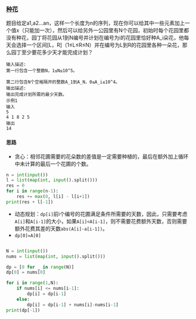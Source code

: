### [种花](<https://www.nowcoder.com/practice/09066b2c010f4218adb1a1db42dbb236?tpId=128&&tqId=33814&rp=1&ru=/ta/exam-meituan&qru=/ta/exam-meituan/question-ranking>)

题目给定a1,a2...an，这样一个长度为n的序列，现在你可以给其中一些元素加上一个值x（只能加一次），然后可以给另外一公园里有N个花园，初始时每个花园里都没有种花，园丁将花园从1到N编号并计划在编号为i的花园里恰好种A_i朵花，他每天会选择一个区间[L，R]（1≤L≤R≤N）并在编号为L到R的花园里各种一朵花，那么园丁至少要花多少天才能完成计划？

```
输入描述:
第一行包含一个整数N，1≤N≤10^5。

第二行包含N个空格隔开的整数A_1到A_N，0≤A_i≤10^4。
输出描述:
输出完成计划所需的最少天数。
示例1
输入
5
4 1 8 2 5
输出
14
```

#### 思路

- 贪心：相邻花圃需要的花朵数的差值是一定需要种植的，最后在额外加上循环中未计算的最后一个花圃的个数。

```python
n = int(input())
l = list(map(int, input().split()))
res = 0
for i in range(n-1):
    res += max(0, l[i] - l[i+1])
print(res + l[-1])
```

- 动态规划：`dp[i]`前i个编号的花圃满足条件所需要的天数，因此，只需要考虑`A[i]`和`A[i-1]`的大小，如果`A[i]<A[i-1]`，则不需要花费额外天数，否则需要额外花费其差的天数`abs(A[i]-a[i-1])`。
- `dp[0]=A[0]`

```python

N = int(input())
nums = list(map(int, input().split()))

dp = [0 for _ in range(N)]
dp[0] = nums[0]

for i in range(1,N):
    if nums[i] <= nums[i-1]:
        dp[i] = dp[i-1]
    else:
        dp[i] = dp[i-1] + nums[i]-nums[i-1]
print(dp[-1])
```

